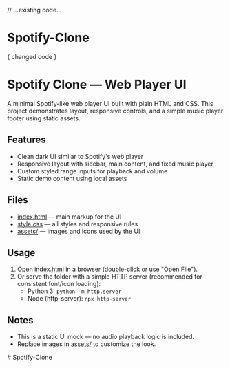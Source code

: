 // ...existing code...
# Spotify-Clone

{ changed code }
# Spotify Clone — Web Player UI

A minimal Spotify-like web player UI built with plain HTML and CSS. This project demonstrates layout, responsive controls, and a simple music player footer using static assets.

## Features
- Clean dark UI similar to Spotify's web player
- Responsive layout with sidebar, main content, and fixed music player
- Custom styled range inputs for playback and volume
- Static demo content using local assets

## Files
- [index.html](index.html) — main markup for the UI
- [style.css](style.css) — all styles and responsive rules
- [assets/](assets/) — images and icons used by the UI

## Usage
1. Open [index.html](index.html) in a browser (double-click or use "Open File").
2. Or serve the folder with a simple HTTP server (recommended for consistent font/icon loading):
   - Python 3: `python -m http.server`
   - Node (http-server): `npx http-server`

## Notes
- This is a static UI mock — no audio playback logic is included.
- Replace images in [assets/](assets/) to customize the look.


<!-- end of file --># Spotify-Clone